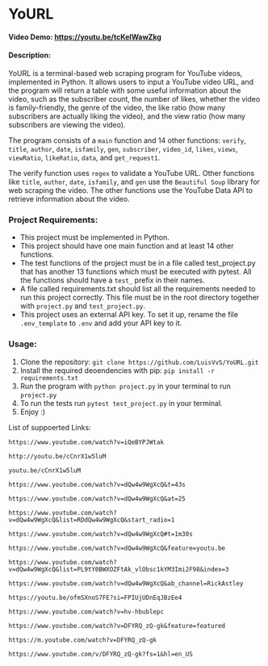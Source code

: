 # YoURL
  #### Video Demo:  https://youtu.be/tcKelWawZkg
  #### Description: 
  YoURL is a terminal-based web scraping program for YouTube videos, implemented in Python. It allows users to input a YouTube video URL, and the program will return a table with some useful information about the video, such as the subscriber count, the number of likes, whether the video is family-friendly, the genre of the video, the like ratio (how many subscribers are actually liking the video), and the view ratio (how many subscribers are viewing the video).

The program consists of a `main` function and 14 other functions: `verify`, `title`, `author`, `date`, `isfamily`, `gen`, `subscriber`, `video_id`, `likes`, `views`, `viewRatio`, `likeRatio`, `data`, and `get_request1`.

The verify function uses `regex` to validate a YouTube URL. Other functions like `title`, `author`, `date`, `isfamily`, and `gen` use the `Beautiful Soup` library for web scraping the video. The other functions use the YouTube Data API to retrieve information about the video.

### **Project Requirements:**
- This project must be implemented in Python.
- This project should have one main function and at least 14 other functions.
- The test functions of the project must be in a file called test_project.py that has another 13 functions which must be executed with pytest. All the functions should have a `test_` prefix in their names.
- A file called requirements.txt should list all the requirements needed to run this project correctly. This file must be in the root directory together with `project.py` and `test_project.py`.
- This project uses an external API key. To set it up, rename the file `.env_template` to `.env` and add your API key to it.
### **Usage:**
1. Clone the repository: `git clone https://github.com/LuisVvS/YoURL.git`
2. Install the required deoendencies with pip: `pip install -r requirements.txt`
3. Run the program with `python project.py` in your terminal to run `project.py`
4. To run the tests run `pytest test_project.py` in your terminal.
5. Enjoy :)

  
  List of suppoerted Links: 
  
  `https://www.youtube.com/watch?v=iQeBYPJWtak`
  
  `http://youtu.be/cCnrX1w5luM`
   
  `youtu.be/cCnrX1w5luM`
  
  `https://www.youtube.com/watch?v=dQw4w9WgXcQ&t=43s`
  
  `https://www.youtube.com/watch?v=dQw4w9WgXcQ&at=25`
  
  `https://www.youtube.com/watch?v=dQw4w9WgXcQ&list=RDdQw4w9WgXcQ&start_radio=1`
  
  `https://www.youtube.com/watch?v=dQw4w9WgXcQ#t=1m30s`
  
  `https://www.youtube.com/watch?v=dQw4w9WgXcQ&feature=youtu.be`
  
  `https://www.youtube.com/watch?v=dQw4w9WgXcQ&list=PL9tY0BWXOZFtAk_vlObsc1kYM3Imi2F98&index=3`
  
  `https://www.youtube.com/watch?v=dQw4w9WgXcQ&ab_channel=RickAstley`
  
  `https://youtu.be/ofmSXnoS7FE?si=FPIUjUDnEqJBzEe4`
  
  `https://www.youtube.com/watch?v=hv-hbublepc`
  
  `https://www.youtube.com/watch?v=DFYRQ_zQ-gk&feature=featured`
  
  `https://m.youtube.com/watch?v=DFYRQ_zQ-gk`
  
  `https://www.youtube.com/v/DFYRQ_zQ-gk?fs=1&hl=en_US`
